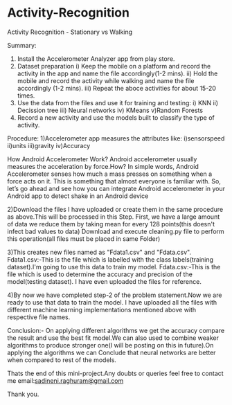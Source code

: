 # Activity-Recognition
Activity Recognition - Stationary vs Walking

Summary:
1) Install the Accelerometer Analyzer app from play store.
2) Dataset preparation
	i) Keep the mobile on a platform and record the activity in the app and name the file accordingly(1-2 mins).
	ii) Hold the mobile and record the activity while walking and name the file accordingly (1-2 mins).
	iii) Repeat the aboce activities for about 15-20 times.
3) Use the data from the files and use it for training and testing:
	i) KNN
	ii) Decission tree
	iii) Neural networks
	iv) KMeans
	v)Random Forests
4) Record a new activity and use the models built to classify the type of activity.

Procedure:
1)Accelerometer app measures the attributes like:
	i)sensorspeed
	ii)units
	iii)gravity
	iv)Accuracy

How Android Accelerometer Work?
Android accelerometer usually measures the acceleration by force.How?
In simple words, Android Accelerometer senses how much a mass presses on something when a force acts on it.
This is something that almost everyone is familiar with. So, let’s go ahead and see how you can integrate Android accelerometer in your Android app to detect shake in an Android device

2)Download the files I have uploaded or create them in the same procedure as above.This will be processed in this Step.
First, we have a large amount of data we reduce them by taking mean for every 128 points(this doesn't infect bad values to data)
Download and execute cleaning.py file to perform this operation(all files must be placed in same Folder)

3)This creates new files named as "Fdata1.csv" and "Fdata.csv".
Fdata1.csv:-This is the file which is labelled with the class labels(training dataset).I'm going to use this data to train my model.
Fdata.csv:-This is the file which is used to determine the accuracy and precision of the model(testing dataset).
I have even uploaded the files for reference.

4)By now we have completed step-2 of the problem statement.Now we are ready to use that data to train the model.
I have uploaded all the files with different machine learning implementations mentioned above with respective file names.

Conclusion:- On applying different algorithms we get the accuracy compare the result and use the best fit model.We can also used to combine weaker algorithms to produce stronger one(I will be posting on this in future).On applying the algorithms we can Conclude that neural networks are better when compared to rest of the models.

Thats the end of this mini-project.Any doubts or queries feel free to contact me
email:sadineni.raghuram@gmail.com


Thank you.
